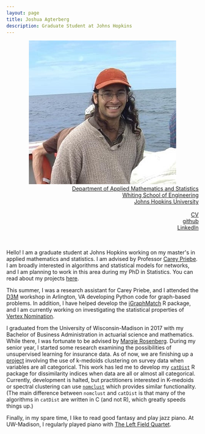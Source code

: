 ```yaml
---
layout: page
title: Joshua Agterberg
description: Graduate Student at Johns Hopkins
---
```

<div class="container">
	<div class = "span3">
		<div style="text-align:center"><img src ="assets/pics/Inked_joshua_agterberg_8-20.jpg"/>
		</div>
	</div>
	<div class = "span4">
		<div style="text-align:right">
		<a href="https://engineering.jhu.edu/ams/">Department of Applied Mathematics and Statistics</a><br/>
		<a href="https://engineering.jhu.edu/">Whiting School of Engineering</a><br/>
          	<a href="https://www.jhu.edu/">Johns Hopkins University</a><br/>
		<br/>
		<a href="{{ BASE_PATH }}/assets/JoshuaAgterbergCV.pdf">CV</a><br/>
		<a href = "https://github.com/jagterberg">github</a><br/>
		<a href = "https://www.linkedin.com/in/joshuaagterberg/">LinkedIn</a><br/>
		</div>		
	</div>
</div>

<br/>
<br/>

Hello! I am a graduate student at Johns Hopkins working on my master's in applied mathematics and statistics.
I am advised by Professor [Carey Priebe](https://www.ams.jhu.edu/~priebe/).  I am broadly interested in algorithms 
and statistical models for networks, and I am planning to work in this area during my PhD in Statistics.  You can 
read about my projects [here](/pages/projects.html).

This summer, I was a research assistant for Carey Priebe, and I attended the [D3M](https://www.darpa.mil/program/data-driven-discovery-of-models)
workshop in Arlington, VA developing Python code for graph-based problems.  In addition, I have helped develop the [iGraphMatch](https://github.com/dpmcsuss/iGraphMatch)
R package, and I am currently working on investigating the statistical properties of [Vertex Nomination](https://arxiv.org/abs/1711.05610).

I graduated from the University of Wisconsin-Madison in 2017 with my Bachelor of Business Administration in actuarial
science and mathematics.  While there, I was fortunate to be advised by [Margie Rosenberg](https://bus.wisc.edu/faculty/marjorie-rosenberg).
During my senior year, I started some research examining the possibilities of unsupervised learning for insurance data.
As of now, we are finishing up a [project](https://www.soa.org/pd/events/2017/predictive-analytics-symposium/pd-2017-09-predictive-analytics-session-010.pdf) 
involving the use of k-medoids clustering on survey data when variables are all categorical.  This work has led me to develop my
[<code>catDist</code>](https://github.com/jagterberg/catDist) R package for dissimilarity
indices when data are all or almost all categorical.  Currently, development is halted, but 
practitioners interested in K-medoids or spectral clustering can use [<code>nomclust</code>](https://cran.r-project.org/web/packages/nomclust/index.html)
which provides similar functionality.  (The main difference between <code>nomclust</code> and <code>catDist</code>
is that many of the algorithms in <code>catDist</code> are written
in C (and not R), which greatly speeds things up.)

Finally, in my spare time, I like to read good fantasy and play jazz piano.  At UW-Madison, I regularly played piano with 
[The Left Field Quartet](https://leftfieldquartet.bandcamp.com/releases).  



